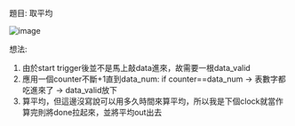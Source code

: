 題目: 取平均


![image](https://github.com/user-attachments/assets/c8b3de55-55ea-4f0e-a16a-54986b7a1a67)


想法:
1. 由於start trigger後並不是馬上敲data進來，故需要一根data_valid
2. 應用一個counter不斷+1直到data_num: if counter==data_num -> 表數字都吃進來了 -> data_valid放下
3. 算平均，但這邊沒寫說可以用多久時間來算平均，所以我是下個clock就當作算完則將done拉起來，並將平均out出去
